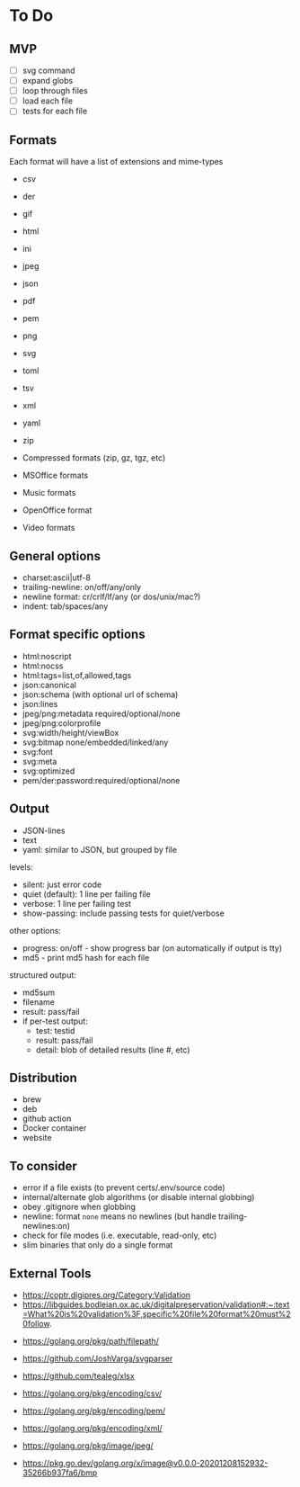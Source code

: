 # To Do

## MVP

- [ ] svg command
- [ ] expand globs
- [ ] loop through files
- [ ] load each file
- [ ] tests for each file

## Formats

Each format will have a list of extensions and mime-types

- csv
- der
- gif
- html
- ini
- jpeg
- json
- pdf
- pem
- png
- svg
- toml
- tsv
- xml
- yaml
- zip

- Compressed formats (zip, gz, tgz, etc)
- MSOffice formats
- Music formats
- OpenOffice format
- Video formats

## General options

- charset:ascii|utf-8
- trailing-newline: on/off/any/only
- newline format: cr/crlf/lf/any (or dos/unix/mac?)
- indent: tab/spaces/any

## Format specific options

- html:noscript
- html:nocss
- html:tags=list,of,allowed,tags
- json:canonical
- json:schema (with optional url of schema)
- json:lines
- jpeg/png:metadata required/optional/none
- jpeg/png:colorprofile
- svg:width/height/viewBox
- svg:bitmap none/embedded/linked/any
- svg:font
- svg:meta
- svg:optimized
- pem/der:password:required/optional/none

## Output

- JSON-lines
- text
- yaml: similar to JSON, but grouped by file

levels:

- silent: just error code
- quiet (default): 1 line per failing file
- verbose: 1 line per failing test
- show-passing: include passing tests for quiet/verbose

other options:

- progress: on/off -  show progress bar (on automatically if output is tty)
- md5 - print md5 hash for each file

structured output:

- md5sum
- filename
- result: pass/fail
- if per-test output:
  - test: testid
  - result: pass/fail
  - detail: blob of detailed results (line #, etc)

## Distribution

- brew
- deb
- github action
- Docker container
- website

## To consider

- error if a file exists (to prevent certs/.env/source code)
- internal/alternate glob algorithms (or disable internal globbing)
- obey .gitignore when globbing
- newline: format `none` means no newlines (but handle trailing-newlines:on)
- check for file modes (i.e. executable, read-only, etc)
- slim binaries that only do a single format

## External Tools

- https://coptr.digipres.org/Category:Validation
- https://libguides.bodleian.ox.ac.uk/digitalpreservation/validation#:~:text=What%20is%20validation%3F,specific%20file%20format%20must%20follow.

* https://golang.org/pkg/path/filepath/

* https://github.com/JoshVarga/svgparser
* https://github.com/tealeg/xlsx
* https://golang.org/pkg/encoding/csv/
* https://golang.org/pkg/encoding/pem/
* https://golang.org/pkg/encoding/xml/
* https://golang.org/pkg/image/jpeg/
* https://pkg.go.dev/golang.org/x/image@v0.0.0-20201208152932-35266b937fa6/bmp